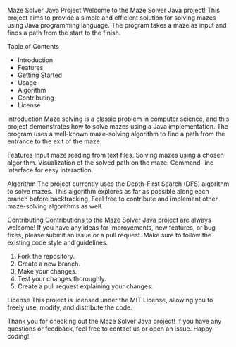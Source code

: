 Maze Solver Java Project
Welcome to the Maze Solver Java project! This project aims to provide a simple and efficient solution for solving mazes using Java programming language. The program takes a maze as input and finds a path from the start to the finish.

Table of Contents
- Introduction
- Features
- Getting Started
- Usage
- Algorithm
- Contributing
- License


Introduction
Maze solving is a classic problem in computer science, and this project demonstrates how to solve mazes using a Java implementation. The program uses a well-known maze-solving algorithm to find a path from the entrance to the exit of the maze.

Features
Input maze reading from text files.
Solving mazes using a chosen algorithm.
Visualization of the solved path on the maze.
Command-line interface for easy interaction.



Algorithm
The project currently uses the Depth-First Search (DFS) algorithm to solve mazes. This algorithm explores as far as possible along each branch before backtracking. Feel free to contribute and implement other maze-solving algorithms as well.

Contributing
Contributions to the Maze Solver Java project are always welcome! If you have any ideas for improvements, new features, or bug fixes, please submit an issue or a pull request. Make sure to follow the existing code style and guidelines.

1. Fork the repository.
2. Create a new branch.
3. Make your changes.
4. Test your changes thoroughly.
5. Create a pull request explaining your changes.


License
This project is licensed under the MIT License, allowing you to freely use, modify, and distribute the code.

Thank you for checking out the Maze Solver Java project! If you have any questions or feedback, feel free to contact us or open an issue. Happy coding!
